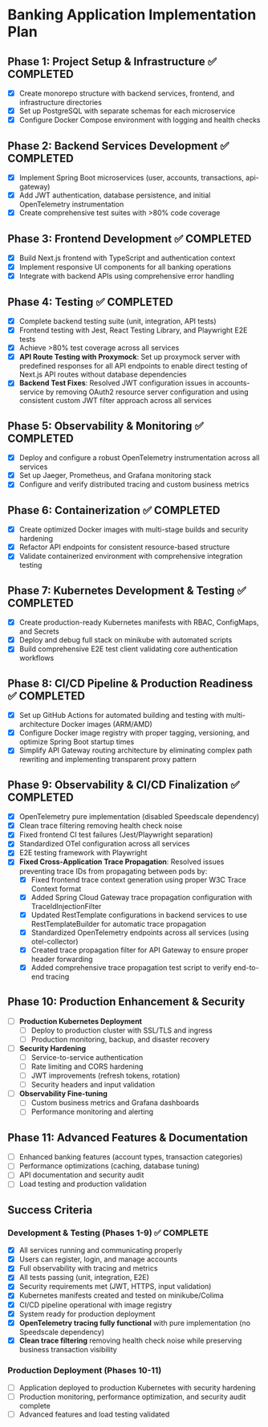 # Banking Application Implementation Plan

## Phase 1: Project Setup & Infrastructure ✅ COMPLETED
- [x] Create monorepo structure with backend services, frontend, and infrastructure directories
- [x] Set up PostgreSQL with separate schemas for each microservice
- [x] Configure Docker Compose environment with logging and health checks

## Phase 2: Backend Services Development ✅ COMPLETED
- [x] Implement Spring Boot microservices (user, accounts, transactions, api-gateway)
- [x] Add JWT authentication, database persistence, and initial OpenTelemetry instrumentation
- [x] Create comprehensive test suites with >80% code coverage

## Phase 3: Frontend Development ✅ COMPLETED
- [x] Build Next.js frontend with TypeScript and authentication context
- [x] Implement responsive UI components for all banking operations
- [x] Integrate with backend APIs using comprehensive error handling

## Phase 4: Testing ✅ COMPLETED
- [x] Complete backend testing suite (unit, integration, API tests)
- [x] Frontend testing with Jest, React Testing Library, and Playwright E2E tests
- [x] Achieve >80% test coverage across all services
- [x] **API Route Testing with Proxymock**: Set up proxymock server with predefined responses for all API endpoints to enable direct testing of Next.js API routes without database dependencies
- [x] **Backend Test Fixes**: Resolved JWT configuration issues in accounts-service by removing OAuth2 resource server configuration and using consistent custom JWT filter approach across all services

## Phase 5: Observability & Monitoring ✅ COMPLETED
- [x] Deploy and configure a robust OpenTelemetry instrumentation across all services
- [x] Set up Jaeger, Prometheus, and Grafana monitoring stack
- [x] Configure and verify distributed tracing and custom business metrics

## Phase 6: Containerization ✅ COMPLETED
- [x] Create optimized Docker images with multi-stage builds and security hardening
- [x] Refactor API endpoints for consistent resource-based structure
- [x] Validate containerized environment with comprehensive integration testing

## Phase 7: Kubernetes Development & Testing ✅ COMPLETED
- [x] Create production-ready Kubernetes manifests with RBAC, ConfigMaps, and Secrets
- [x] Deploy and debug full stack on minikube with automated scripts
- [x] Build comprehensive E2E test client validating core authentication workflows

## Phase 8: CI/CD Pipeline & Production Readiness ✅ COMPLETED
- [x] Set up GitHub Actions for automated building and testing with multi-architecture Docker images (ARM/AMD)
- [x] Configure Docker image registry with proper tagging, versioning, and optimize Spring Boot startup times
- [x] Simplify API Gateway routing architecture by eliminating complex path rewriting and implementing transparent proxy pattern

## Phase 9: Observability & CI/CD Finalization ✅ COMPLETED
- [x] OpenTelemetry pure implementation (disabled Speedscale dependency)
- [x] Clean trace filtering removing health check noise
- [x] Fixed frontend CI test failures (Jest/Playwright separation)
- [x] Standardized OTel configuration across all services
- [x] E2E testing framework with Playwright
- [x] **Fixed Cross-Application Trace Propagation**: Resolved issues preventing trace IDs from propagating between pods by:
  - [x] Fixed frontend trace context generation using proper W3C Trace Context format
  - [x] Added Spring Cloud Gateway trace propagation configuration with TraceIdInjectionFilter
  - [x] Updated RestTemplate configurations in backend services to use RestTemplateBuilder for automatic trace propagation
  - [x] Standardized OpenTelemetry endpoints across all services (using otel-collector)
  - [x] Created trace propagation filter for API Gateway to ensure proper header forwarding
  - [x] Added comprehensive trace propagation test script to verify end-to-end tracing

## Phase 10: Production Enhancement & Security
- [ ] **Production Kubernetes Deployment**
  - [ ] Deploy to production cluster with SSL/TLS and ingress
  - [ ] Production monitoring, backup, and disaster recovery
- [ ] **Security Hardening**
  - [ ] Service-to-service authentication
  - [ ] Rate limiting and CORS hardening
  - [ ] JWT improvements (refresh tokens, rotation)
  - [ ] Security headers and input validation
- [ ] **Observability Fine-tuning**
  - [ ] Custom business metrics and Grafana dashboards
  - [ ] Performance monitoring and alerting

## Phase 11: Advanced Features & Documentation
- [ ] Enhanced banking features (account types, transaction categories)
- [ ] Performance optimizations (caching, database tuning)
- [ ] API documentation and security audit
- [ ] Load testing and production validation

## Success Criteria

### Development & Testing (Phases 1-9) ✅ COMPLETE
- [x] All services running and communicating properly
- [x] Users can register, login, and manage accounts
- [x] Full observability with tracing and metrics
- [x] All tests passing (unit, integration, E2E)
- [x] Security requirements met (JWT, HTTPS, input validation)
- [x] Kubernetes manifests created and tested on minikube/Colima
- [x] CI/CD pipeline operational with image registry
- [x] System ready for production deployment
- [x] **OpenTelemetry tracing fully functional** with pure implementation (no Speedscale dependency)
- [x] **Clean trace filtering** removing health check noise while preserving business transaction visibility

### Production Deployment (Phases 10-11)
- [ ] Application deployed to production Kubernetes with security hardening
- [ ] Production monitoring, performance optimization, and security audit complete
- [ ] Advanced features and load testing validated